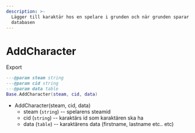 ```yaml
---
description: >-
  Lägger till karaktär hos en spelare i grunden och när grunden sparar även
  databasen
---
```


# AddCharacter

Export

```lua
---@param steam string
---@param cid string
---@param data table
Base.AddCharacter(steam, cid, data)
```

* AddCharacter(steam, cid, data)
  * steam (`string`) -- spelarens steamid
  * cid (`string`)  -- karaktärs id som karaktären ska ha
  * data (`table`) -- karaktärens data (firstname, lastname etc.. etc)
